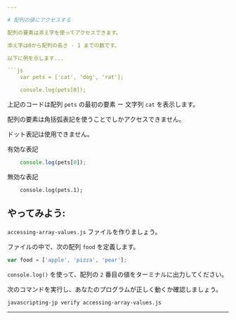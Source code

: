```yaml
---

# 配列の値にアクセスする

配列の要素は添え字を使ってアクセスできます。

添え字は0から配列の長さ - 1 までの数です。

以下に例を示します...

```js
	var pets = ['cat', 'dog', 'rat'];

	console.log(pets[0]);
```

上記のコードは配列 `pets` の最初の要素 ー 文字列 `cat` を表示します。

配列の要素は角括弧表記を使うことでしかアクセスできません。

ドット表記は使用できません。

有効な表記

```js
	console.log(pets[0]);
```

無効な表記

```
	console.log(pets.1);
```

## やってみよう:

`accessing-array-values.js` ファイルを作りましょう。

ファイルの中で、次の配列 `food` を定義します。
```js 
var food = ['apple', 'pizza', 'pear'];
```


`console.log()` を使って、配列の `2` 番目の値をターミナルに出力してください。

次のコマンドを実行し、あなたのプログラムが正しく動くか確認しましょう。

`javascripting-jp verify accessing-array-values.js`

---
```

